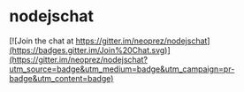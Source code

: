 # nodejschat

[![Join the chat at https://gitter.im/neoprez/nodejschat](https://badges.gitter.im/Join%20Chat.svg)](https://gitter.im/neoprez/nodejschat?utm_source=badge&utm_medium=badge&utm_campaign=pr-badge&utm_content=badge)
